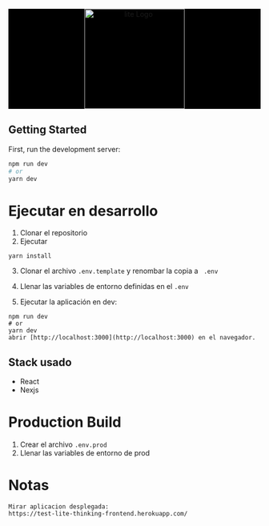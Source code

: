 <p align="center" style="background: black">
   <a href="https://litethinking.com/home" target="blank"><img src="https://litethinking.com/static/media/Logo_Lite_Thinking_Sin_Fondo.0aa257fac8571af0f71e.png" width="200" alt="lite Logo" /></a>
</p>

## Getting Started

First, run the development server:

```bash
npm run dev
# or
yarn dev
```
# Ejecutar en desarrollo

1. Clonar el repositorio
2. Ejecutar
```
yarn install
```

3. Clonar el archivo ```.env.template``` y renombar la copia a ```
.env```

4. Llenar las variables de entorno definidas en el ```.env```

5. Ejecutar la aplicación en dev:
```
npm run dev
# or
yarn dev
abrir [http://localhost:3000](http://localhost:3000) en el navegador.
```
## Stack usado
* React
* Nexjs

# Production Build
1. Crear el archivo ```.env.prod```
2. Llenar las variables de entorno de prod

# Notas
```
Mirar aplicacion desplegada:
https://test-lite-thinking-frontend.herokuapp.com/
```